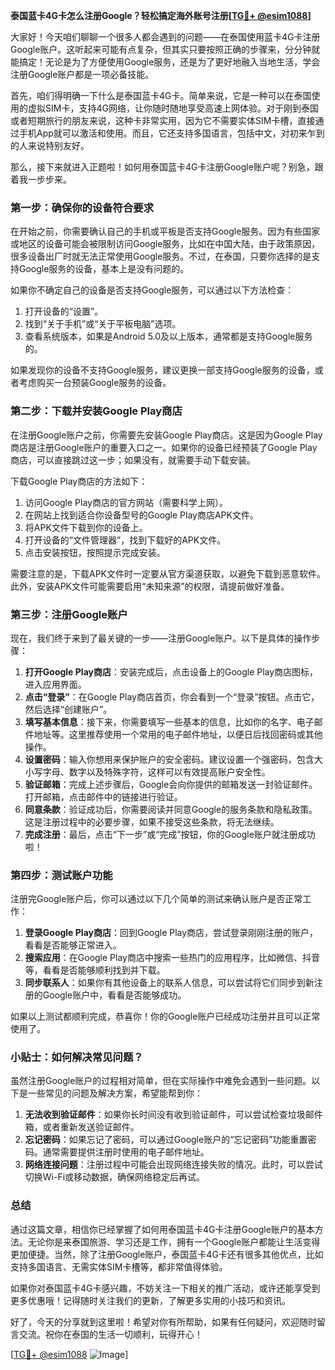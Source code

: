 **泰国蓝卡4G卡怎么注册Google？轻松搞定海外账号注册[[TG💪+ @esim1088](https://t.me/s/esim1088)]**

大家好！今天咱们聊聊一个很多人都会遇到的问题——在泰国使用蓝卡4G卡注册Google账户。这听起来可能有点复杂，但其实只要按照正确的步骤来，分分钟就能搞定！无论是为了方便使用Google服务，还是为了更好地融入当地生活，学会注册Google账户都是一项必备技能。

首先，咱们得明确一下什么是泰国蓝卡4G卡。简单来说，它是一种可以在泰国使用的虚拟SIM卡，支持4G网络，让你随时随地享受高速上网体验。对于刚到泰国或者短期旅行的朋友来说，这种卡非常实用，因为它不需要实体SIM卡槽，直接通过手机App就可以激活和使用。而且，它还支持多国语言，包括中文，对初来乍到的人来说特别友好。

那么，接下来就进入正题啦！如何用泰国蓝卡4G卡注册Google账户呢？别急，跟着我一步步来。

### 第一步：确保你的设备符合要求

在开始之前，你需要确认自己的手机或平板是否支持Google服务。因为有些国家或地区的设备可能会被限制访问Google服务，比如在中国大陆，由于政策原因，很多设备出厂时就无法正常使用Google服务。不过，在泰国，只要你选择的是支持Google服务的设备，基本上是没有问题的。

如果你不确定自己的设备是否支持Google服务，可以通过以下方法检查：
1. 打开设备的“设置”。
2. 找到“关于手机”或“关于平板电脑”选项。
3. 查看系统版本，如果是Android 5.0及以上版本，通常都是支持Google服务的。

如果发现你的设备不支持Google服务，建议更换一部支持Google服务的设备，或者考虑购买一台预装Google服务的设备。

### 第二步：下载并安装Google Play商店

在注册Google账户之前，你需要先安装Google Play商店。这是因为Google Play商店是注册Google账户的重要入口之一。如果你的设备已经预装了Google Play商店，可以直接跳过这一步；如果没有，就需要手动下载安装。

下载Google Play商店的方法如下：
1. 访问Google Play商店的官方网站（需要科学上网）。
2. 在网站上找到适合你设备型号的Google Play商店APK文件。
3. 将APK文件下载到你的设备上。
4. 打开设备的“文件管理器”，找到下载好的APK文件。
5. 点击安装按钮，按照提示完成安装。

需要注意的是，下载APK文件时一定要从官方渠道获取，以避免下载到恶意软件。此外，安装APK文件可能需要启用“未知来源”的权限，请提前做好准备。

### 第三步：注册Google账户

现在，我们终于来到了最关键的一步——注册Google账户。以下是具体的操作步骤：

1. **打开Google Play商店**：安装完成后，点击设备上的Google Play商店图标，进入应用界面。
2. **点击“登录”**：在Google Play商店首页，你会看到一个“登录”按钮。点击它，然后选择“创建账户”。
3. **填写基本信息**：接下来，你需要填写一些基本的信息，比如你的名字、电子邮件地址等。这里推荐使用一个常用的电子邮件地址，以便日后找回密码或其他操作。
4. **设置密码**：输入你想用来保护账户的安全密码。建议设置一个强密码，包含大小写字母、数字以及特殊字符，这样可以有效提高账户安全性。
5. **验证邮箱**：完成上述步骤后，Google会向你提供的邮箱发送一封验证邮件。打开邮箱，点击邮件中的链接进行验证。
6. **同意条款**：验证成功后，你需要阅读并同意Google的服务条款和隐私政策。这是注册过程中的必要步骤，如果不接受这些条款，将无法继续。
7. **完成注册**：最后，点击“下一步”或“完成”按钮，你的Google账户就注册成功啦！

### 第四步：测试账户功能

注册完Google账户后，你可以通过以下几个简单的测试来确认账户是否正常工作：
1. **登录Google Play商店**：回到Google Play商店，尝试登录刚刚注册的账户，看看是否能够正常进入。
2. **搜索应用**：在Google Play商店中搜索一些热门的应用程序，比如微信、抖音等，看看是否能够顺利找到并下载。
3. **同步联系人**：如果你有其他设备上的联系人信息，可以尝试将它们同步到新注册的Google账户中，看看是否能够成功。

如果以上测试都顺利完成，恭喜你！你的Google账户已经成功注册并且可以正常使用了。

### 小贴士：如何解决常见问题？

虽然注册Google账户的过程相对简单，但在实际操作中难免会遇到一些问题。以下是一些常见的问题及解决方案，希望能帮到你：

1. **无法收到验证邮件**：如果你长时间没有收到验证邮件，可以尝试检查垃圾邮件箱，或者重新发送验证邮件。
2. **忘记密码**：如果忘记了密码，可以通过Google账户的“忘记密码”功能重置密码。通常需要提供注册时使用的电子邮件地址。
3. **网络连接问题**：注册过程中可能会出现网络连接失败的情况。此时，可以尝试切换Wi-Fi或移动数据，确保网络稳定后再试。

### 总结

通过这篇文章，相信你已经掌握了如何用泰国蓝卡4G卡注册Google账户的基本方法。无论你是来泰国旅游、学习还是工作，拥有一个Google账户都能让生活变得更加便捷。当然，除了注册Google账户，泰国蓝卡4G卡还有很多其他优点，比如支持多国语言、无需实体SIM卡槽等，都非常值得体验。

如果你对泰国蓝卡4G卡感兴趣，不妨关注一下相关的推广活动，或许还能享受到更多优惠哦！记得随时关注我们的更新，了解更多实用的小技巧和资讯。

好了，今天的分享就到这里啦！希望对你有所帮助，如果有任何疑问，欢迎随时留言交流。祝你在泰国的生活一切顺利，玩得开心！

[[TG💪+ @esim1088](https://t.me/s/esim1088) ![Image](https://i.postimg.cc/4NQfJmqS/Snipaste-2025-05-13-00-14-12.png)]